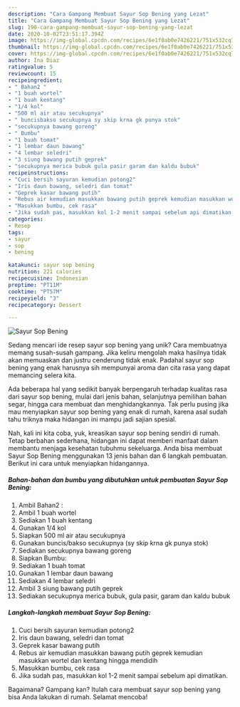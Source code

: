 ```yaml
---
description: "Cara Gampang Membuat Sayur Sop Bening yang Lezat"
title: "Cara Gampang Membuat Sayur Sop Bening yang Lezat"
slug: 190-cara-gampang-membuat-sayur-sop-bening-yang-lezat
date: 2020-10-02T23:51:17.394Z
image: https://img-global.cpcdn.com/recipes/6e1f0ab0e7426221/751x532cq70/sayur-sop-bening-foto-resep-utama.jpg
thumbnail: https://img-global.cpcdn.com/recipes/6e1f0ab0e7426221/751x532cq70/sayur-sop-bening-foto-resep-utama.jpg
cover: https://img-global.cpcdn.com/recipes/6e1f0ab0e7426221/751x532cq70/sayur-sop-bening-foto-resep-utama.jpg
author: Ina Diaz
ratingvalue: 5
reviewcount: 15
recipeingredient:
- " Bahan2 "
- "1 buah wortel"
- "1 buah kentang"
- "1/4 kol"
- "500 ml air atau secukupnya"
- " buncisbakso secukupnya sy skip krna gk punya stok"
- "secukupnya bawang goreng"
- " Bumbu"
- "1 buah tomat"
- "1 lembar daun bawang"
- "4 lembar seledri"
- "3 siung bawang putih geprek"
- "secukupnya merica bubuk gula pasir garam dan kaldu bubuk"
recipeinstructions:
- "Cuci bersih sayuran kemudian potong2"
- "Iris daun bawang, seledri dan tomat"
- "Geprek kasar bawang putih"
- "Rebus air kemudian masukkan bawang putih geprek kemudian masukkan wortel dan kentang hingga mendidih"
- "Masukkan bumbu, cek rasa"
- "Jika sudah pas, masukkan kol 1-2 menit sampai sebelum api dimatikan."
categories:
- Resep
tags:
- sayur
- sop
- bening

katakunci: sayur sop bening 
nutrition: 221 calories
recipecuisine: Indonesian
preptime: "PT11M"
cooktime: "PT57M"
recipeyield: "3"
recipecategory: Dessert

---
```



![Sayur Sop Bening](https://img-global.cpcdn.com/recipes/6e1f0ab0e7426221/751x532cq70/sayur-sop-bening-foto-resep-utama.jpg)

Sedang mencari ide resep sayur sop bening yang unik? Cara membuatnya memang susah-susah gampang. Jika keliru mengolah maka hasilnya tidak akan memuaskan dan justru cenderung tidak enak. Padahal sayur sop bening yang enak harusnya sih mempunyai aroma dan cita rasa yang dapat memancing selera kita.

Ada beberapa hal yang sedikit banyak berpengaruh terhadap kualitas rasa dari sayur sop bening, mulai dari jenis bahan, selanjutnya pemilihan bahan segar, hingga cara membuat dan menghidangkannya. Tak perlu pusing jika mau menyiapkan sayur sop bening yang enak di rumah, karena asal sudah tahu triknya maka hidangan ini mampu jadi sajian spesial.




Nah, kali ini kita coba, yuk, kreasikan sayur sop bening sendiri di rumah. Tetap berbahan sederhana, hidangan ini dapat memberi manfaat dalam membantu menjaga kesehatan tubuhmu sekeluarga. Anda bisa membuat Sayur Sop Bening menggunakan 13 jenis bahan dan 6 langkah pembuatan. Berikut ini cara untuk menyiapkan hidangannya.

<!--inarticleads1-->

##### Bahan-bahan dan bumbu yang dibutuhkan untuk pembuatan Sayur Sop Bening:

1. Ambil  Bahan2 :
1. Ambil 1 buah wortel
1. Sediakan 1 buah kentang
1. Gunakan 1/4 kol
1. Siapkan 500 ml air atau secukupnya
1. Gunakan  buncis/bakso secukupnya (sy skip krna gk punya stok)
1. Sediakan secukupnya bawang goreng
1. Siapkan  Bumbu:
1. Sediakan 1 buah tomat
1. Gunakan 1 lembar daun bawang
1. Sediakan 4 lembar seledri
1. Ambil 3 siung bawang putih geprek
1. Sediakan secukupnya merica bubuk, gula pasir, garam dan kaldu bubuk




<!--inarticleads2-->

##### Langkah-langkah membuat Sayur Sop Bening:

1. Cuci bersih sayuran kemudian potong2
1. Iris daun bawang, seledri dan tomat
1. Geprek kasar bawang putih
1. Rebus air kemudian masukkan bawang putih geprek kemudian masukkan wortel dan kentang hingga mendidih
1. Masukkan bumbu, cek rasa
1. Jika sudah pas, masukkan kol 1-2 menit sampai sebelum api dimatikan.




Bagaimana? Gampang kan? Itulah cara membuat sayur sop bening yang bisa Anda lakukan di rumah. Selamat mencoba!
